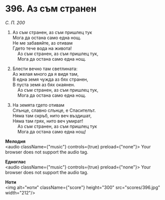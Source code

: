 # 396. Аз съм странен  

*С. П. 200*  

1. Аз съм странен, аз съм пришлец тук  
Мога да остана само една нощ.  
Не ме забавяйте, аз отивам  
Гдето тече вода на живота!  
    Аз съм странен, аз съм пришлец тук,  
    Мога да остана само една нощ.  

2. Блести вечно там светлината:  
Аз желая много да я видя там,  
В една земя чужда аз бях странен,  
В пуста земя аз бях окаянен.  
    Аз съм странен, аз съм пришлец тук,  
    Мога да остана само една нощ.  

3. На земята гдето отивам  
Слънце, славно слънце, е Спасителът.  
Няма там скръб, нито веч въздишат,  
Няма там грях, нито веч умират!  
    Аз съм странен, аз съм пришлец тук  
    Мога да остана само една нощ!  

__Мелодия__  
<audio className={"music"} controls={true} preload={"none"}><source src="mp3/396.mp3" type="audio/mpeg"/>
Your browser does not support the audio tag.
</audio>  

__Едноглас__  
<audio className={"music"} controls={true} preload={"none"}><source src="transp/396.mp3" type="audio/mpeg"/>
Your browser does not support the audio tag.
</audio>  

__Ноти__  
<img alt="ноти" className={"score"} height="300" src="scores/396.jpg" width="212"/>
